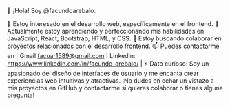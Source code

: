 👋 ¡Hola! Soy @facundoarebalo.

👀 Estoy interesado en el desarrollo web, específicamente en el frontend.
🌱 Actualmente estoy aprendiendo y perfeccionando mis habilidades en JavaScript, React, Bootstrap, HTML, y CSS.
💞️ Estoy buscando colaborar en proyectos relacionados con el desarrollo frontend.
📫 Puedes contactarme en | Gmail facuar1589@gmail.com | Linkedin: https://www.linkedin.com/in/facundo-arebalo/ |
⚡ Dato curioso: Soy un apasionado del diseño de interfaces de usuario y me encanta crear experiencias web intuitivas y atractivas.
¡No dudes en echar un vistazo a mis proyectos en GitHub y contactarme si quieres colaborar o tienes alguna pregunta!

